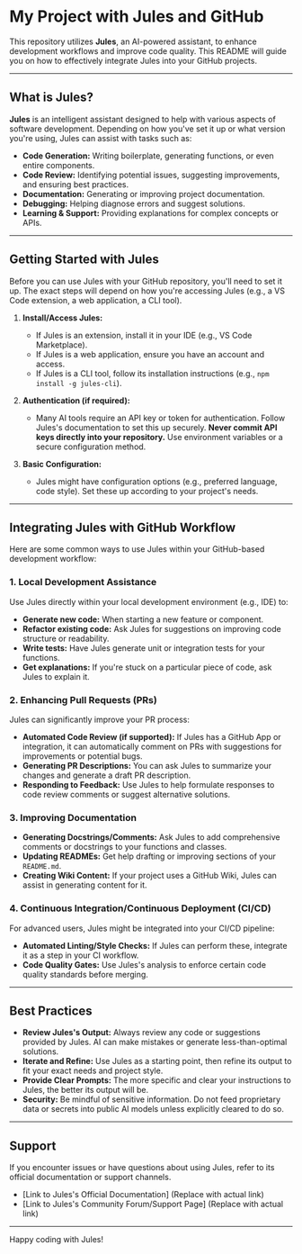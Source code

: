 # My Project with Jules and GitHub

This repository utilizes **Jules**, an AI-powered assistant, to enhance development workflows and improve code quality. This README will guide you on how to effectively integrate Jules into your GitHub projects.

---

## What is Jules?

**Jules** is an intelligent assistant designed to help with various aspects of software development. Depending on how you've set it up or what version you're using, Jules can assist with tasks such as:

* **Code Generation:** Writing boilerplate, generating functions, or even entire components.
* **Code Review:** Identifying potential issues, suggesting improvements, and ensuring best practices.
* **Documentation:** Generating or improving project documentation.
* **Debugging:** Helping diagnose errors and suggest solutions.
* **Learning & Support:** Providing explanations for complex concepts or APIs.

---

## Getting Started with Jules

Before you can use Jules with your GitHub repository, you'll need to set it up. The exact steps will depend on how you're accessing Jules (e.g., a VS Code extension, a web application, a CLI tool).

1.  **Install/Access Jules:**
    * If Jules is an extension, install it in your IDE (e.g., VS Code Marketplace).
    * If Jules is a web application, ensure you have an account and access.
    * If Jules is a CLI tool, follow its installation instructions (e.g., `npm install -g jules-cli`).

2.  **Authentication (if required):**
    * Many AI tools require an API key or token for authentication. Follow Jules's documentation to set this up securely. **Never commit API keys directly into your repository.** Use environment variables or a secure configuration method.

3.  **Basic Configuration:**
    * Jules might have configuration options (e.g., preferred language, code style). Set these up according to your project's needs.

---

## Integrating Jules with GitHub Workflow

Here are some common ways to use Jules within your GitHub-based development workflow:

### 1. Local Development Assistance

Use Jules directly within your local development environment (e.g., IDE) to:

* **Generate new code:** When starting a new feature or component.
* **Refactor existing code:** Ask Jules for suggestions on improving code structure or readability.
* **Write tests:** Have Jules generate unit or integration tests for your functions.
* **Get explanations:** If you're stuck on a particular piece of code, ask Jules to explain it.

### 2. Enhancing Pull Requests (PRs)

Jules can significantly improve your PR process:

* **Automated Code Review (if supported):** If Jules has a GitHub App or integration, it can automatically comment on PRs with suggestions for improvements or potential bugs.
* **Generating PR Descriptions:** You can ask Jules to summarize your changes and generate a draft PR description.
* **Responding to Feedback:** Use Jules to help formulate responses to code review comments or suggest alternative solutions.

### 3. Improving Documentation

* **Generating Docstrings/Comments:** Ask Jules to add comprehensive comments or docstrings to your functions and classes.
* **Updating READMEs:** Get help drafting or improving sections of your `README.md`.
* **Creating Wiki Content:** If your project uses a GitHub Wiki, Jules can assist in generating content for it.

### 4. Continuous Integration/Continuous Deployment (CI/CD)

For advanced users, Jules might be integrated into your CI/CD pipeline:

* **Automated Linting/Style Checks:** If Jules can perform these, integrate it as a step in your CI workflow.
* **Code Quality Gates:** Use Jules's analysis to enforce certain code quality standards before merging.

---

## Best Practices

* **Review Jules's Output:** Always review any code or suggestions provided by Jules. AI can make mistakes or generate less-than-optimal solutions.
* **Iterate and Refine:** Use Jules as a starting point, then refine its output to fit your exact needs and project style.
* **Provide Clear Prompts:** The more specific and clear your instructions to Jules, the better its output will be.
* **Security:** Be mindful of sensitive information. Do not feed proprietary data or secrets into public AI models unless explicitly cleared to do so.

---

## Support

If you encounter issues or have questions about using Jules, refer to its official documentation or support channels.

* [Link to Jules's Official Documentation] (Replace with actual link)
* [Link to Jules's Community Forum/Support Page] (Replace with actual link)

---

Happy coding with Jules!
